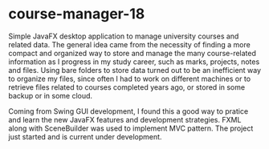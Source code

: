 # course-manager-18
Simple JavaFX desktop application to manage university courses and related data. The general idea came from the necessity of finding a more compact and organized way 
to store and manage the many course-related information as I progress in my study career, such as marks, projects, notes and files.
Using bare folders to store data turned out to be an inefficient way to organize my files, since often I had to work on different machines
or to retrieve files related to courses completed years ago, or stored in some backup or in some cloud.

Coming from Swing GUI development, I found this a good way to pratice and learn the new JavaFX features and development strategies.
FXML along with SceneBuilder was used to implement MVC pattern. 
The project just started and is current under development.
